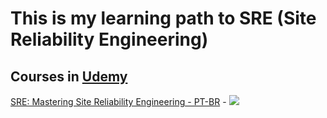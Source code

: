 # This is my learning path to SRE (Site Reliability Engineering)

## Courses in [Udemy](https://www.udemy.com/)

[SRE: Mastering Site Reliability Engineering - PT-BR](https://www.udemy.com/course/sre-mastering-site-reliability-engineering/?couponCode=SKILLS4SALEB) - [![](/../img/learning/img/favicon-16x16.png)](https://www.udemy.com/certificate/UC-eb1b2917-97f7-44c5-a001-d79d49279426/)



